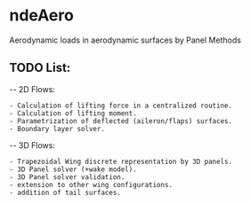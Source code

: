 ndeAero
=======

Aerodynamic loads in aerodynamic surfaces by Panel Methods

TODO List:
----------

-- 2D Flows:

	- Calculation of lifting force in a centralized routine.
	- Calculation of lifting moment.
	- Parametrization of deflected (aileron/flaps) surfaces.
	- Boundary layer solver.

-- 3D Flows:
	
	- Trapezoidal Wing discrete representation by 3D panels.
	- 3D Panel solver (+wake model).
	- 3D Panel solver validation.
	- extension to other wing configurations.
	- addition of tail surfaces.

